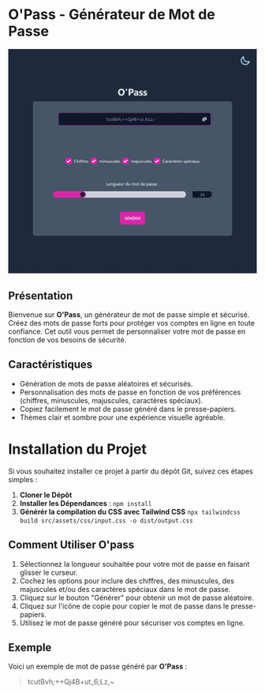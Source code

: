 # O'Pass - Générateur de Mot de Passe

![Image](https://github.com/Yohan-Baechle/opass/blob/main/src/assets/img/capture.jpg)

## Présentation

Bienvenue sur **O'Pass**, un générateur de mot de passe simple et sécurisé. Créez des mots de passe forts pour protéger vos comptes en ligne en toute confiance. Cet outil vous permet de personnaliser votre mot de passe en fonction de vos besoins de sécurité.

## Caractéristiques

-   Génération de mots de passe aléatoires et sécurisés.
-   Personnalisation des mots de passe en fonction de vos préférences (chiffres, minuscules, majuscules, caractères spéciaux).
-   Copiez facilement le mot de passe généré dans le presse-papiers.
-   Thèmes clair et sombre pour une expérience visuelle agréable.

# Installation du Projet

Si vous souhaitez installer ce projet à partir du dépôt Git, suivez ces étapes simples :

1. **Cloner le Dépôt**
2. **Installer les Dépendances** : `npm install`
3. **Générér la compilation du CSS avec Tailwind CSS** `npx tailwindcss build src/assets/css/input.css -o dist/output.css`

## Comment Utiliser O'pass

1. Sélectionnez la longueur souhaitée pour votre mot de passe en faisant glisser le curseur.
2. Cochez les options pour inclure des chiffres, des minuscules, des majuscules et/ou des caractères spéciaux dans le mot de passe.
3. Cliquez sur le bouton "Générer" pour obtenir un mot de passe aléatoire.
4. Cliquez sur l'icône de copie pour copier le mot de passe dans le presse-papiers.
5. Utilisez le mot de passe généré pour sécuriser vos comptes en ligne.

## Exemple

Voici un exemple de mot de passe généré par **O'Pass** :

> tcutBvh;++Qj4B+ut_6;Lz,~
